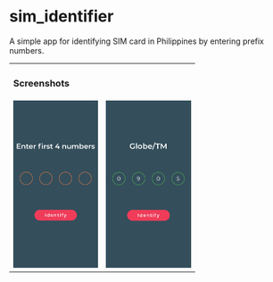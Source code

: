 # sim_identifier

A simple app for identifying SIM card in Philippines by entering prefix numbers.

<table>
    <tr><td>
        <h3>Screenshots</h3>
    </td></tr>
    <tr><td>
        <img src= "ss/ss1.jpg" height="300">
        <tc><td>
            <img src= "ss/ss2.jpg" height="300">
        </td></tc>
    </td></tr>
</table>